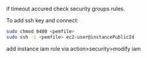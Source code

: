 if timeout accured check security groups rules.  

To add ssh key and connect: 

```bash
sudo chmod 0400 <pemfile>
sudo ssh -i <pemfile> ec2-user@instancePublicId
```
add instance iam role via action>security>modify iam